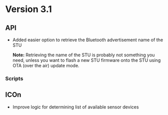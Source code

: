 # Version 3.1

## API

- Added easier option to retrieve the Bluetooth advertisement name of the STU

  **Note:** Retrieving the name of the STU is probably not something you need, unless you want to flash a new STU firmware onto the STU using OTA (over the air) update mode.

### Scripts

## ICOn

- Improve logic for determining list of available sensor devices

